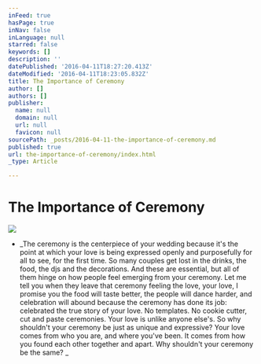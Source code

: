 ```yaml
---
inFeed: true
hasPage: true
inNav: false
inLanguage: null
starred: false
keywords: []
description: ''
datePublished: '2016-04-11T18:27:20.413Z'
dateModified: '2016-04-11T18:23:05.832Z'
title: The Importance of Ceremony
author: []
authors: []
publisher:
  name: null
  domain: null
  url: null
  favicon: null
sourcePath: _posts/2016-04-11-the-importance-of-ceremony.md
published: true
url: the-importance-of-ceremony/index.html
_type: Article

---
```

# The Importance of Ceremony
![](https://the-grid-user-content.s3-us-west-2.amazonaws.com/578f1191-977a-43d4-b919-17733e0cfcb9.jpg)

* _The ceremony is the centerpiece of your wedding because it's the point at which your love is being expressed openly and purposefully for all to see, for the first time. So many couples get lost in the drinks, the food, the djs and the decorations. And these are essential, but all of them hinge on how people feel emerging from your ceremony. Let me tell you when they leave that ceremony feeling the love, your love, I promise you the food will taste better, the people will dance harder, and celebration will abound because the ceremony has done its job: celebrated the true story of your love. No templates. No cookie cutter, cut and paste ceremonies. Your love is unlike anyone else's. So why shouldn't your ceremony be just as unique and expressive? Your love comes from who you are, and where you've been. It comes from how you found each other together and apart. Why shouldn't your ceremony be the same? _